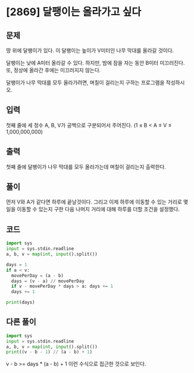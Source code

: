 # [2869] 달팽이는 올라가고 싶다

## 문제

땅 위에 달팽이가 있다. 이 달팽이는 높이가 V미터인 나무 막대를 올라갈 것이다.

달팽이는 낮에 A미터 올라갈 수 있다. 하지만, 밤에 잠을 자는 동안 B미터 미끄러진다. 또, 정상에 올라간 후에는 미끄러지지 않는다.

달팽이가 나무 막대를 모두 올라가려면, 며칠이 걸리는지 구하는 프로그램을 작성하시오.

## 입력

첫째 줄에 세 정수 A, B, V가 공백으로 구분되어서 주어진다. (1 ≤ B < A ≤ V ≤ 1,000,000,000)

## 출력

첫째 줄에 달팽이가 나무 막대를 모두 올라가는데 며칠이 걸리는지 출력한다.

## 풀이

먼저 V와 A가 같다면 하루에 끝날것이다.
그리고 이제 하루에 이동할 수 있는 거리로 몇일을 이동할 수 있는지 구한 다음 나머지 거리에 대해 하루를 더할 조건을 설정했다.

## 코드

```python
import sys
input = sys.stdin.readline
a, b, v = map(int, input().split())

days = 1
if a < v:
  movePerDay = (a - b)
  days = (v - a) // movePerDay
  if v - movePerDay * days > a: days += 1
  days += 1

print(days)
```

## 다른 풀이

```python
import sys
input = sys.stdin.readline
a, b, v = map(int, input().split())
print((v - b - 1) // (a - b) + 1)
```

v - b >= days * (a - b) + 1 이런 수식으로 접근한 것으로 보인다.
